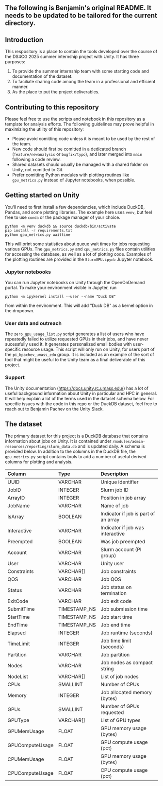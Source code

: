 ## **The following is Benjamin's original README. It needs to be updated to be tailored for the current directory.**


## Introduction

This respository is a place to contain the tools developed over the course of the DS4CG 2025 summer
internship project with Unity. It has three purposes:
1. To provide the summer internship team with some starting code and documentation of the dataset.
2. To faciliate sharing code among the team in a professional and efficient manner.
3. As the place to put the project deliverables.

## Contributing to this repository

Please feel free to use the scripts and notebook in this repository as a template for analysis efforts.
The following guidelines may prove helpful in maximizing the utility of this repository:

- Please avoid comitting code unless it is meant to be used by the rest of the team.
- New code should first be comitted in a dedicated branch (```feature/newanalysis``` or ```bugfix/typo```), and later merged into ```main``` following a code
review.
- Shared datasets should usually be managed with a shared folder on Unity, not comitted to Git.
- Prefer comitting Python modules with plotting routines like ```gpu_metrics.py``` instead of Jupyter notebooks, when possible. 
  
## Getting started on Unity

You'll need to first install a few dependencies, which include DuckDB, Pandas, and some plotting libraries.
The example here uses ```venv```, but feel free to use ```conda``` or the package manager of your choice.

    python -m venv duckdb && source duckdb/bin/activate
    pip install -r requirements.txt
    python gpu_metrics.py waittime 

This will print some statistics about queue wait times for jobs requesting various GPUs. The ```gpu_metrics.py```
and ```cpu_metrics.py``` files contain utilities for accessing the database, as well as a lot of plotting code.
Examples of the plotting routines are provided in the ```SlurmGPU.ipynb``` Jupyter notebook. 

### Jupyter notebooks

You can run Jupyter notebooks on Unity through the OpenOnDemand portal. To make your environment 
visible in Jupyter, run 

    python -m ipykernel install --user --name "Duck DB"

from within the environment. This will add "Duck DB" as a kernel option in the dropdown.

### User data and outreach

The ```zero_gpu_usage_list.py``` script generates a list of users who have repeatedly failed
to utilize requested GPUs in their jobs, and have never sucessfully used it. It generates personalized 
email bodies with user-specific resource usage. This script will only run on Unity, for users part
of the ```pi_bpachev_umass_edu``` group. It is included as an example of the sort of tool that 
might be useful to the Unity team as a final deliverable of this project.

### Support

The Unity documentation (https://docs.unity.rc.umass.edu/) has a lot of useful
background information about Unity in particular and HPC in general. It will help explain a lot of
the terms used in the dataset schema below. For specific issues with the code in this repo or the
DuckDB dataset, feel free to reach out to Benjamin Pachev on the Unity Slack.

## The dataset

The primary dataset for this project is a DuckDB database that contains information about jobs on
Unity. It is contained under ```/modules/admin-resources/reporting/slurm_data.db``` and is updated daily.
A schema is provided below. In addition to the columns in the DuckDB file, the ```gpu_metrics.py``` script
contains tools to add a number of useful derived columns for plotting and analysis.

| Column | Type | Description |
| :---    | :--- | :------------ |
| UUID   | VARCHAR | Unique identifier | 
| JobID  | INTEGER | Slurm job ID |
| ArrayID | INTEGER | Position in job array |
| JobName |  VARCHAR | Name of job |
| IsArray |  BOOLEAN | Indicator if job is part of an array |
| Interactive |  VARCHAR | Indicator if job was interactive
| Preempted |  BOOLEAN |  Was job preempted |
| Account |  VARCHAR |  Slurm account (PI group) |
| User |  VARCHAR |  Unity user |
| Constraints |  VARCHAR[] | Job constraints |
| QOS |  VARCHAR | Job QOS |
| Status |  VARCHAR | Job status on termination |
| ExitCode |  VARCHAR | Job exit code |
| SubmitTime |  TIMESTAMP_NS |  Job submission time |
| StartTime |  TIMESTAMP_NS | Job start time
| EndTime |  TIMESTAMP_NS | Job end time |
| Elapsed |  INTEGER | Job runtime (seconds) |
| TimeLimit |  INTEGER | Job time limit (seconds) |
| Partition |  VARCHAR | Job partition |
| Nodes |  VARCHAR | Job nodes as compact string |
| NodeList |  VARCHAR[] | List of job nodes |
| CPUs |  SMALLINT | Number of CPUs |
| Memory |  INTEGER | Job allocated memory (bytes) |
| GPUs |  SMALLINT | Number of GPUs requested |
| GPUType |  VARCHAR[] | List of GPU types |
| GPUMemUsage |  FLOAT | GPU memory usage (bytes) |
| GPUComputeUsage |  FLOAT | GPU compute usage (pct) |
| CPUMemUsage |  FLOAT | GPU memory usage (bytes) |
| CPUComputeUsage |  FLOAT | CPU compute usage (pct) |

